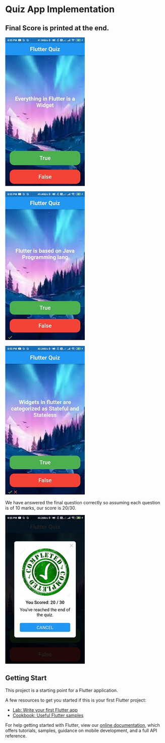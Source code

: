 # Quiz App Implementation

## Final Score is printed at the end.


![alt text](https://github.com/nsp456/Flutter-Sem-V/blob/master/Quiz-App/screenshots/Q-1.jpg?raw=true)

![alt text](https://github.com/nsp456/Flutter-Sem-V/blob/master/Quiz-App/screenshots/Q-2.jpg?raw=true)

![alt text](https://github.com/nsp456/Flutter-Sem-V/blob/master/Quiz-App/screenshots/Q-3.jpg?raw=true)

We have answered the final question correctly so assuming each question is of 10 marks, our score is 20/30.

![alt text](https://github.com/nsp456/Flutter-Sem-V/blob/master/Quiz-App/screenshots/Score.jpg?raw=true)

## Getting Start

This project is a starting point for a Flutter application.

A few resources to get you started if this is your first Flutter project:

- [Lab: Write your first Flutter app](https://flutter.dev/docs/get-started/codelab)
- [Cookbook: Useful Flutter samples](https://flutter.dev/docs/cookbook)

For help getting started with Flutter, view our
[online documentation](https://flutter.dev/docs), which offers tutorials,
samples, guidance on mobile development, and a full API reference.
